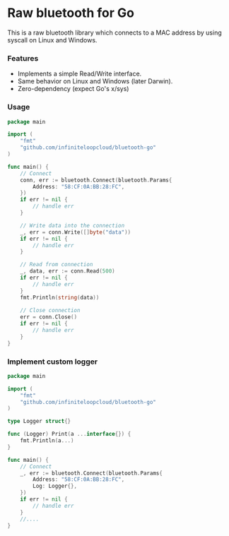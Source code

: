 # Raw bluetooth for Go

This is a raw bluetooth library which connects to a MAC address by using syscall on Linux and Windows.

### Features

- Implements a simple Read/Write interface.
- Same behavior on Linux and Windows (later Darwin).
- Zero-dependency (expect Go's x/sys)

### Usage

```go
package main

import (
	"fmt"
	"github.com/infiniteloopcloud/bluetooth-go"
)

func main() {
	// Connect
	conn, err := bluetooth.Connect(bluetooth.Params{
		Address: "58:CF:0A:BB:28:FC",
	})
	if err != nil {
		// handle err
	}

	// Write data into the connection
	_, err = conn.Write([]byte("data"))
	if err != nil {
		// handle err
	}

	// Read from connection
	_, data, err := conn.Read(500)
	if err != nil {
		// handle err
	}
	fmt.Println(string(data))
	
	// Close connection
	err = conn.Close()
	if err != nil {
		// handle err
	}
}
```

### Implement custom logger

```go
package main

import (
	"fmt"
	"github.com/infiniteloopcloud/bluetooth-go"
)

type Logger struct{}

func (Logger) Print(a ...interface{}) {
	fmt.Println(a...)
}

func main() {
	// Connect
	_, err := bluetooth.Connect(bluetooth.Params{
		Address: "58:CF:0A:BB:28:FC",
		Log: Logger{},
	})
	if err != nil {
		// handle err
	}
	//....
}
```